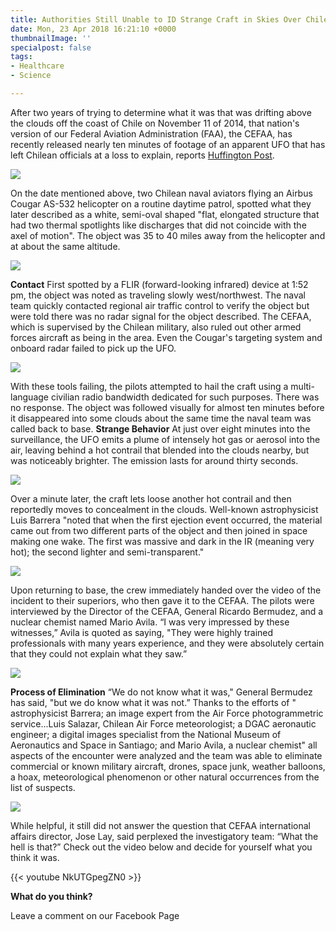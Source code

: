 ```yaml
---
title: Authorities Still Unable to ID Strange Craft in Skies Over Chile
date: Mon, 23 Apr 2018 16:21:10 +0000
thumbnailImage: ''
specialpost: false
tags:
- Healthcare
- Science

---
```

After two years of trying to determine what it was that was drifting above the clouds off the coast of Chile on November 11 of 2014, that nation's version of our Federal Aviation Administration (FAA), the CEFAA, has recently released nearly ten minutes of footage of an apparent UFO that has left Chilean officials at a loss to explain, reports [Huffington Post](https://www.huffingtonpost.com/entry/groundbreaking-ufo-video-just-released-from-chilean_us_586d37bce4b014e7c72ee56b). 

[![](http://politicsfocus.com/wp-content/uploads/2018/04/chile-helicopter-1024x731.jpg)](http://politicsfocus.com/wp-content/uploads/2018/04/chile-helicopter.jpg) 

On the date mentioned above, two Chilean naval aviators flying an Airbus Cougar AS-532 helicopter on a routine daytime patrol, spotted what they later described as a white, semi-oval shaped "flat, elongated structure that had two thermal spotlights like discharges that did not coincide with the axel of motion". The object was 35 to 40 miles away from the helicopter and at about the same altitude. 

[![](http://politicsfocus.com/wp-content/uploads/2018/04/helo.jpg)](http://politicsfocus.com/wp-content/uploads/2018/04/helo.jpg) 

**Contact** First spotted by a FLIR (forward-looking infrared) device at 1:52 pm, the object was noted as traveling slowly west/northwest. The naval team quickly contacted regional air traffic control to verify the object but were told there was no radar signal for the object described. The CEFAA, which is supervised by the Chilean military, also ruled out other armed forces aircraft as being in the area. Even the Cougar's targeting system and onboard radar failed to pick up the UFO. 

[![](http://politicsfocus.com/wp-content/uploads/2018/04/air-traffic-control.jpg)](http://politicsfocus.com/wp-content/uploads/2018/04/air-traffic-control.jpg) 

With these tools failing, the pilots attempted to hail the craft using a multi-language civilian radio bandwidth dedicated for such purposes. There was no response. The object was followed visually for almost ten minutes before it disappeared into some clouds about the same time the naval team was called back to base. **Strange Behavior** At just over eight minutes into the surveillance, the UFO emits a plume of intensely hot gas or aerosol into the air, leaving behind a hot contrail that blended into the clouds nearby, but was noticeably brighter. The emission lasts for around thirty seconds. 

[![](http://politicsfocus.com/wp-content/uploads/2018/04/chilean-map-ufo.jpg)](http://politicsfocus.com/wp-content/uploads/2018/04/chilean-map-ufo.jpg) 

Over a minute later, the craft lets loose another hot contrail and then reportedly moves to concealment in the clouds. Well-known astrophysicist Luis Barrera "noted that when the first ejection event occurred, the material came out from two different parts of the object and then joined in space making one wake. The first was massive and dark in the IR (meaning very hot); the second lighter and semi-transparent." 

[![](http://politicsfocus.com/wp-content/uploads/2018/04/chileufo.jpg)](http://politicsfocus.com/wp-content/uploads/2018/04/chileufo.jpg) 

Upon returning to base, the crew immediately handed over the video of the incident to their superiors, who then gave it to the CEFAA. The pilots were interviewed by the Director of the CEFAA, General Ricardo Bermudez, and a nuclear chemist named Mario Avila. “I was very impressed by these witnesses,” Avila is quoted as saying, "They were highly trained professionals with many years experience, and they were absolutely certain that they could not explain what they saw.” 

[![](http://politicsfocus.com/wp-content/uploads/2018/04/chile-ufo1.jpg)](http://politicsfocus.com/wp-content/uploads/2018/04/chile-ufo1.jpg) 

**Process of Elimination** “We do not know what it was," General Bermudez has said, "but we do know what it was not.” Thanks to the efforts of " astrophysicist Barrera; an image expert from the Air Force photogrammetric service...Luis Salazar, Chilean Air Force meteorologist; a DGAC aeronautic engineer; a digital images specialist from the National Museum of Aeronautics and Space in Santiago; and Mario Avila, a nuclear chemist" all aspects of the encounter were analyzed and the team was able to eliminate commercial or known military aircraft, drones, space junk, weather balloons, a hoax, meteorological phenomenon or other natural occurrences from the list of suspects. 

[![](http://politicsfocus.com/wp-content/uploads/2018/04/chile-ufo2.jpg)](http://politicsfocus.com/wp-content/uploads/2018/04/chile-ufo2.jpg) 

While helpful, it still did not answer the question that CEFAA international affairs director, Jose Lay, said perplexed the investigatory team: “What the hell is that?” Check out the video below and decide for yourself what you think it was. 

{{< youtube NkUTGpegZN0 >}}

**What do you think?**

Leave a comment on our Facebook Page